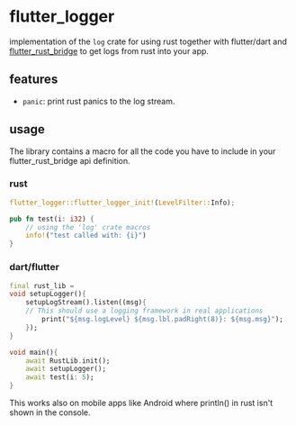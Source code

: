 # flutter_logger

implementation of the `log` crate for using rust together with flutter/dart and [flutter_rust_bridge](https://github.com/fzyzcjy/flutter_rust_bridge) to get logs from rust into your app.

## features

- `panic`: print rust panics to the log stream.

## usage

The library contains a macro for all the code you have to include in your flutter_rust_bridge api definition.

### rust

```rs
flutter_logger::flutter_logger_init!(LevelFilter::Info);

pub fn test(i: i32) {
    // using the 'log' crate macros
    info!("test called with: {i}")
}
```

### dart/flutter

```dart
final rust_lib =
void setupLogger(){
    setupLogStream().listen((msg){
    // This should use a logging framework in real applications
        print("${msg.logLevel} ${msg.lbl.padRight(8)}: ${msg.msg}");
    });
}

void main(){
    await RustLib.init();
    await setupLogger();
    await test(i: 5);
}

```

This works also on mobile apps like Android where println() in rust isn't shown in the console.
